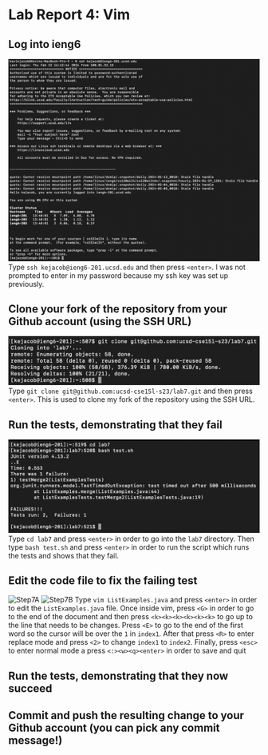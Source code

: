 # Lab Report 4: Vim
## Log into ieng6
![Step4](/Step4.png)
Type `ssh kejacob@ieng6-201.ucsd.edu` and then press `<enter>`. I was not prompted to enter in my password because my ssh key was set up previously.
## Clone your fork of the repository from your Github account (using the SSH URL)
![Step5](/Step5.png)
Type `git clone git@github.com:ucsd-cse15l-s23/lab7.git` and then press `<enter>`. This is used to clone my fork of the repository using the SSH URL.
## Run the tests, demonstrating that they fail
![Step6](/Step6.png)
Type `cd lab7` and press `<enter>` in order to go into the `lab7` directory. Then type `bash test.sh` and press `<enter>` in order to run the script which runs the tests and shows that they fail.
## Edit the code file to fix the failing test
![Step7A](/Step7A)
![Step7B](/Step7B)
Type `vim ListExamples.java` and press `<enter>` in order to edit the `ListExamples.java` file. Once inside vim, press `<G>` in order to go to the end of the document and then press `<k><k><k><k><k><k>` to go up to the line that needs to be changes. Press `<E>` to go to the end of the first word so the cursor will be over the `1` in `index1`. After that press `<R>` to enter replace mode and press `<2>` to change `index1` to `index2`. Finally, press `<esc>` to enter normal mode a press `<:><w><q><enter>` in order to save and quit
## Run the tests, demonstrating that they now succeed
## Commit and push the resulting change to your Github account (you can pick any commit message!)
